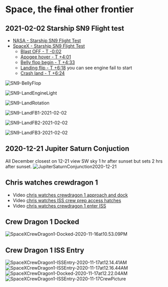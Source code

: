 # Space, the ~~final~~ other frontier

## 2021-02-02 Starship SN9 Flight test
- [NASA - Starship SN9 Flight Test](https://youtu.be/wfHqbahPKpY)
- [SpaceX - Starship SN9 Flight Test](https://youtu.be/_zZ7fIkpBgs)
    - [Blast OFF - T -0:02](https://youtu.be/_zZ7fIkpBgs?t=323)
    - [Apogee hover - T +4:01](https://youtu.be/_zZ7fIkpBgs?t=568)
    - [Belly flop begin - T +4:33](https://youtu.be/_zZ7fIkpBgs?t=599)
    - [Landing flip - T +6:18](https://youtu.be/_zZ7fIkpBgs?t=704) you can see engine fail to start
    - [Crash land - T +6:24](https://youtu.be/_zZ7fIkpBgs?t=710)

![SN9-BellyFlop](./SN9-BellyFlop-2021-02-02.png)

![SN9-LandEngineLight](./SN9-LandEngineLight-2021-02-02.png)

![SN9-LandRotation](./SN9-LandRotation-2021-02-02.png)

![SN9-LandFB1-2021-02-02](./SN9-LandFB1-2021-02-02.png)

![SN9-LandFB2-2021-02-02](./SN9-LandFB2-2021-02-02.png)

![SN9-LandFB3-2021-02-02](./SN9-LandFB3-2021-02-02.png)

## 2020-12-21 Jupiter Saturn Conjuction
All December closest on 12-21 view SW sky 1 hr after sunset but sets 2 hrs after sunset.
![JupiterSaturnConjunction2020-12-21](./JupiterSaturnConjunction2020-12-21.png)

## Chris watches crewdragon 1

- Video [chris watches crewdragon 1 approach and dock](https://youtu.be/5XWF8bvF8Aw)
- Video [chris watches ISS crew prep access hatches](https://youtu.be/69FebfNMju0)
- Video [chris watches crewdragon 1 enter ISS](https://youtu.be/CozfE08jrZ4)

## Crew Dragon 1 Docked
![SpaceXCrewDragon1-Docked-2020-11-16at10.53.09PM](./SpaceXCrewDragon1-Docked-2020-11-16at10.53.09PM.png)

## Crew Dragon 1 ISS Entry
![SpaceXCrewDragon1-ISSEntry-2020-11-17at12.14.41AM](./SpaceXCrewDragon1-ISSEntry-2020-11-17at12.14.41AM.png)
![SpaceXCrewDragon1-ISSEntry-2020-11-17at12.16.44AM](./SpaceXCrewDragon1-ISSEntry-2020-11-17at12.16.44AM.png)
![SpaceXCrewDragon1-Docked-2020-11-17at12.22.04AM](./SpaceXCrewDragon1-Docked-2020-11-17at12.22.04AM.png)
![SpaceXCrewDragon1-ISSEntry-2020-11-17CrewPicture](./SpaceXCrewDragon1-ISSEntry-2020-11-17CrewPicture.png)
